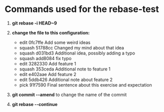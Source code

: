 # Commands used for the rebase-test

1. **git rebase -i HEAD~9**

2. **change the file to this configuration:**

    * edit 0fc7ffe Add some weird ideas
    * squash 51788cc Changed my mind about that idea
    * squash d031bd3 Additional idea, possibly adding a typo
    * squash add8084 fix typo
    * edit 3282330 Add feature 1
    * squash 353ceda Additional note to feature 1
    * edit e402aae Add feature 2
    * edit 5ddb426 Additional note about feature 2
    * pick 91f7590 Final sentence about this exercise and expectation

3. **git commit --amend** to change the name of the commit

4. **git rebase --continue**



